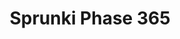 ---
slug: sprunki-phase-365-2294
title: Sprunki Phase 365
description: "Sprunki Phase 365 is an exciting online game. Play for free directly in your browser!"
icon: /images/popular_mods/Sprunki Phase 365.png
url: https://wowtbc.net/sprunkin/phase365/index.html
previewImage: /images/popular_mods/Sprunki Phase 365.png
type: popular mods

# SEO配置
seo:
  title: "Sprunki Phase 365 - Play Free Online Game | Fun Browser Games"
  description: "Sprunki Phase 365 - Play this fun online game for free in your browser. No download required!"
  ogImage: "/images/popular_mods/Sprunki Phase 365.png"
  keywords: "sprunki-phase-365-2294, online game, browser game, free game, popular mods game, play online"

videoUrls:
  - https://www.youtube.com/embed/example1
  - https://www.youtube.com/embed/example2

whyPlay:
  title: "Why Play Sprunki Phase 365?"
  items:
    - "Immersive Gameplay: Sprunki Phase 365 offers an engaging and immersive gaming experience that will keep you entertained for hours"
    - "Challenging Levels: Test your skills with increasingly difficult challenges and obstacles"
    - "Beautiful Graphics: Enjoy stunning visuals and smooth animations that bring the game world to life"
    - "Regular Updates: New content and features are added regularly to keep the game fresh and exciting"
    - "Free to Play: Experience all the fun without spending a penny"
    - "Community Features: Connect with other players, share strategies, and compete for high scores"
    - "Cross-Platform: Play on any device with a web browser, no downloads required"

features:
  title: "Key Features of Sprunki Phase 365"
  image: "/images/popular_mods/Sprunki Phase 365.png"
  items:
    - "Intuitive Controls: Easy to learn controls make Sprunki Phase 365 accessible for players of all skill levels"
    - "Multiple Game Modes: Enjoy various gameplay options that provide different challenges and experiences"
    - "Character Customization: Personalize your gaming experience with unique characters and items"
    - "Achievement System: Complete special tasks to earn rewards and recognition"
    - "Leaderboards: Compete with players worldwide and see who can achieve the highest scores"

characteristics:
  title: "Game Characteristics"
  image: "/images/popular_mods/Sprunki Phase 365.png"
  items:
    - "Genre: Popular mods game with elements of strategy and skill"
    - "Difficulty: Suitable for both casual gamers and those seeking a challenge"
    - "Play Time: Quick sessions or extended gameplay, depending on your preference"
    - "Art Style: Vibrant and engaging visuals that enhance the gaming experience"
    - "Sound Design: Immersive audio that complements the gameplay perfectly"

info: "Sprunki Phase 365 is an exciting online game that offers players a unique and engaging gaming experience. With its intuitive controls, stunning visuals, and challenging gameplay, Sprunki Phase 365 provides hours of entertainment for players of all ages and skill levels. Whether you're looking for a quick gaming session during a break or an extended play session, Sprunki Phase 365 delivers an immersive experience that will keep you coming back for more. The game features multiple levels of increasing difficulty, ensuring that players are constantly challenged as they progress. With regular updates adding new content and features, Sprunki Phase 365 remains fresh and exciting, providing endless entertainment options for its growing community of players."

howToPlayIntro: "Welcome to Sprunki Phase 365! This guide will walk you through the basics and help you master the game. Whether you're a beginner or looking to improve your skills, these tips and instructions will enhance your gaming experience."

howToPlaySteps:
  - title: "Getting Started"
    description: "Begin your Sprunki Phase 365 adventure by familiarizing yourself with the controls. Use your keyboard or mouse to navigate through the game interface. The tutorial will guide you through the basic mechanics and help you understand the objectives."
  - title: "Understanding the Objectives"
    description: "In Sprunki Phase 365, your main goal is to progress through levels by completing specific objectives. Each level presents unique challenges that require different strategies and approaches."
  - title: "Mastering the Controls"
    description: "Practice using the controls to improve your precision and reaction time. Sprunki Phase 365 requires quick reflexes and strategic thinking to overcome obstacles and defeat opponents."
  - title: "Utilizing Power-ups"
    description: "Collect power-ups throughout the game to enhance your abilities and overcome difficult challenges. Each power-up offers unique advantages that can be crucial for success."
  - title: "Developing Strategies"
    description: "As you progress in Sprunki Phase 365, develop effective strategies for different scenarios. Analyze patterns, anticipate challenges, and adapt your approach to maximize your performance."

faq:
  title: "Frequently Asked Questions about Sprunki Phase 365"
  items:
    - question: "Is Sprunki Phase 365 free to play?"
      answer: "Yes, Sprunki Phase 365 is completely free to play directly in your web browser. No downloads or purchases are required to enjoy the full game experience."
    - question: "Can I play Sprunki Phase 365 on mobile devices?"
      answer: "Yes, Sprunki Phase 365 is optimized for both desktop and mobile play. You can enjoy the game on any device with a web browser and internet connection."
    - question: "Are there any in-game purchases?"
      answer: "While Sprunki Phase 365 is free to play, there may be optional in-game purchases available for cosmetic items or additional features that don't affect core gameplay."
    - question: "How often is Sprunki Phase 365 updated?"
      answer: "The developers regularly update Sprunki Phase 365 with new content, features, and improvements based on player feedback and game performance."
    - question: "Can I play Sprunki Phase 365 offline?"
      answer: "Currently, Sprunki Phase 365 requires an internet connection to play as it's a browser-based online game."
    - question: "Is Sprunki Phase 365 suitable for children?"
      answer: "Yes, Sprunki Phase 365 is designed to be family-friendly and suitable for players of all ages."
    - question: "How do I report bugs or issues?"
      answer: "If you encounter any problems while playing Sprunki Phase 365, you can report them through the game's support page or contact the developers directly through their website."
    - question: "Still Have Questions?"
      answer: "If you have additional questions about Sprunki Phase 365 that aren't covered in this FAQ, please visit our support center or contact our customer service team for assistance."
---